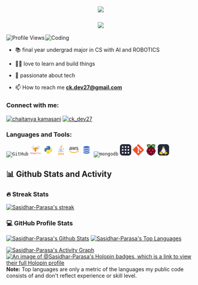 <!-- [![MasterHead](https://1.bp.blogspot.com/-7A4WynwLsMw/XbBpCXG8fHI/AAAAAAAAMt4/uOa1bpLskYgrwGbllhSu2SDj_Mig8SXJQCLcBGAsYHQ/s1600/2000_600px.gif)](https://rishavchanda.io) -->
<h1 align="center">
  <a href="https://git.io/typing-svg">
    <img src="https://readme-typing-svg.herokuapp.com/?lines=Hello,+There!+👋;This+is+Chaitanya....;Nice+to+meet+you!&center=true&size=30">
  </a>
</h1>
<p align="center">
  <!-- Typing SVG by Sasidhar-Parasa - https://github.com/Sasidhar-Parasa/readme-typing-svg -->
  <a href="https://github.com/Sasidhar-Parasa/readme-typing-svg">
    <img src="https://readme-typing-svg.demolab.com/?lines=Aspiring%20AI%20Engineer;Always%20learning%20New%20things;&font=Fira%20Code&center=true&width=440&height=45&color=ffffff&vCenter=true&pause=1000&size=22" />
  </a>
</p>
<img align="left" alt="Profile Views" src="https://komarev.com/ghpvc/?username=Sasidhar-Parasa">
<img align="right" alt="Coding" width="400" src="https://camo.githubusercontent.com/cae12fddd9d6982901d82580bdf321d81fb299141098ca1c2d4891870827bf17/68747470733a2f2f6d69726f2e6d656469756d2e636f6d2f6d61782f313336302f302a37513379765349765f7430696f4a2d5a2e676966">
<br>
<!-- <p align="left"> <img src="https://komarev.com/ghpvc/?username=Sasidhar-Parasa&label=Profile%20views&color=0e75b6&style=flat" alt="Sasidhar-Parasa" /> </p> -->

<!-- <p align="left"> <a href="https://twitter.com/ck_dev27" target="blank"><img src="https://img.shields.io/twitter/follow/ck_dev27?logo=twitter&style=for-the-badge" alt="ck_dev27" /></a> </p> -->

- 📚 final year undergrad major in CS with AI and ROBOTICS 

- 👨‍💻 love to learn and build things

- 🤖 passionate about tech

- 📫 How to reach me **ck.dev27@gmail.com**

<h3 align="left">Connect with me:</h3>
<p align="left">
 <a href="https://linkedin.com/in/chaitanya kamasani" target="blank"><img align="center" src="https://raw.githubusercontent.com/rahuldkjain/github-profile-readme-generator/master/src/images/icons/Social/linked-in-alt.svg" alt="chaitanya kamasani" height="30" width="40" /></a>
<a href="https://twitter.com/ck_dev27" target="blank"><img align="center" src="https://raw.githubusercontent.com/rahuldkjain/github-profile-readme-generator/master/src/images/icons/Social/twitter.svg" alt="ck_dev27" height="30" width="40" /></a>
<!-- <a href="https://instagram.com/chaitanya_krishhna" target="blank"><img align="center" src="https://raw.githubusercontent.com/rahuldkjain/github-profile-readme-generator/master/src/images/icons/Social/instagram.svg" alt="chaitanya_krishhna" height="30" width="40" /></a> -->
</p>

<h3 align="left">Languages and Tools:</h3>
<p align="left">
<code><img title="GitHub" height="30" src="https://github.com/zumrudu-anka/zumrudu-anka/blob/master/images/github.svg"></code>
<code><img height="30" src="https://raw.githubusercontent.com/github/explore/80688e429a7d4ef2fca1e82350fe8e3517d3494d/topics/tensorflow/tensorflow.png" alt="javascript"></code>
<code><img height="30" src="https://raw.githubusercontent.com/github/explore/80688e429a7d4ef2fca1e82350fe8e3517d3494d/topics/python/python.png" alt="python"></code>
<code><img height="30" src="https://raw.githubusercontent.com/github/explore/80688e429a7d4ef2fca1e82350fe8e3517d3494d/topics/java/java.png" alt="typescript"></code>
<code><img height="30" src="https://raw.githubusercontent.com/github/explore/80688e429a7d4ef2fca1e82350fe8e3517d3494d/topics/aws/aws.png" alt="aws"></code>
<code><img height="30" src="https://raw.githubusercontent.com/github/explore/80688e429a7d4ef2fca1e82350fe8e3517d3494d/topics/sql/sql.png" alt="sql"></code>
<code><img height="30" src="https://encrypted-tbn0.gstatic.com/images?q=tbn%3AANd9GcSTTzPAw-55ssm1Im594xYZ9eRQu2JylrkYLg&usqp=CAU" alt="mongodb"></code>
<code><img height="30" src="https://github.com/tandpfun/skill-icons/blob/main/icons/ROS-Dark.svg" alt="Ros"></code>
<code><img height="30" src="https://raw.githubusercontent.com/devicons/devicon/master/icons/git/git-original.svg" alt="git"></code>
<code><img height="30" src="https://raw.githubusercontent.com/github/explore/main/topics/raspberry-pi/raspberry-pi.png" alt="raspberry-pi"></code>
<code><img height="30" src="https://github.com/tandpfun/skill-icons/blob/main/icons/Linux-Dark.svg" alt="terminal"></code>

<h2>📊 Github Stats and Activity</h2>

<h3>🔥 Streak Stats</h3>

<!-- GitHub Readme Streak Stats - https://github.com/Sasidhar-Parasa/github-readme-streak-stats -->
<p>
  <a href="https://github.com/Sasidhar-Parasa/github-readme-streak-stats">
    <img title="🔥 Get streak stats for your profile at git.io/streak-stats" alt="Sasidhar-Parasa's streak" src="https://streak-stats.demolab.com/?user=Sasidhar-Parasa&theme=monokai-metallian&hide_border=true"/>
  </a>
</p>

<h3>💻 GitHub Profile Stats</h3>

<a href="https://github.com/Sasidhar-Parasa/github-readme-stats"><img alt="Sasidhar-Parasa's Github Stats" src="https://github-readme-stats.vercel.app/api/?username=Sasidhar-Parasa&show_icons=true&include_all_commits=true&count_private=true&theme=react&hide_border=true&bg_color=1F222E&title_color=F85D7F&icon_color=F8D866" height="192px"/></a>
<a href="https://github.com/Sasidhar-Parasa/github-readme-stats"><img alt="Sasidhar-Parasa's Top Languages" src="https://github-readme-stats.vercel.app/api/top-langs/?username=Sasidhar-Parasa&langs_count=8&layout=compact&theme=react&hide_border=true&bg_color=1F222E&title_color=F85D7F&icon_color=F8D866&hide=Jupyter%20Notebook,Roff" height="130px"/></a>
<br/>

<a href="https://github.com/Sasidhar-Parasa/github-readme-activity-graph"><img alt="Sasidhar-Parasa's Activity Graph" src="https://github-readme-activity-graph.vercel.app/graph/?username=Sasidhar-Parasa&bg_color=1F222E&color=F8D866&line=F85D7F&point=FFFFFF&hide_border=true" /></a>
[![An image of @Sasidhar-Parasa's Holopin badges, which is a link to view their full Holopin profile](https://holopin.me/Sasidhar-Parasa)](https://holopin.io/@Sasidhar-Parasa)
<b>Note:</b> Top languages are only a metric of the languages my public code consists of and don't reflect experience or skill level.
